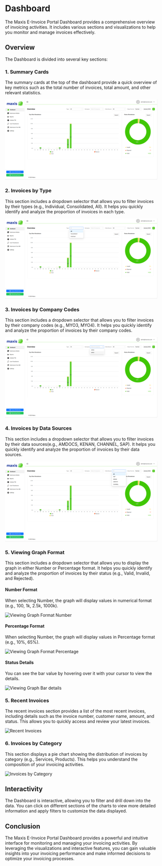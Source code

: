 # Dashboard

The Maxis E-Invoice Portal Dashboard provides a comprehensive overview of invoicing activities. It includes various sections and visualizations to help you monitor and manage invoices effectively.

## Overview

The Dashboard is divided into several key sections:

### 1. Summary Cards

The summary cards at the top of the dashboard provide a quick overview of key metrics such as the total number of invoices, total amount, and other relevant statistics.

![Summary Cards](_media/dashboard1.png)

### 2. Invoices by Type

This section includes a dropdown selector that allows you to filter invoices by their types (e.g., Individual, Consolidated, All). It helps you quickly identify and analyze the proportion of invoices in each type.

![Invoices by Type](_media/dashboard2.png)


### 3. Invoices by Company Codes

This section includes a dropdown selector that allows you to filter invoices by their company codes (e.g., MYO3, MYO4). It helps you quickly identify and analyze the proportion of invoices by their company codes.

![Invoices by Company Codes](_media/dashboard3.png)

### 4. Invoices by Data Sources

This section includes a dropdown selector that allows you to filter invoices by their data sources(e.g., AMDOCS, KENAN, CHANNEL, SAP). It helps you quickly identify and analyze the proportion of invoices by their data sources.

![Invoices by Data Sources](_media/dashboard4.png)


### 5. Viewing Graph Format

This section includes a dropdown selector that allows you to display the graph in either Number or Percentage format. It helps you quickly identify and analyze the proportion of invoices by their status (e.g., Valid, Invalid, and Rejected).

#### Number Format
When selecting Number, the graph will display values in numerical format (e.g., 100, 1k, 2.5k, 1000k).

![Viewing Graph Format Number](../_media/dashboard9.png)

#### Percentage Format
When selecting Number, the graph will display values in Percentage format (e.g., 10%, 65%).

![Viewing Graph Format Percentage](../_media/dashboard11.png)

#### Status Details
You can see the bar value by hovering over it with your cursor to view the details.

![Viewing Graph Bar details](../_media/dashboard10.png)


### 5. Recent Invoices

The recent invoices section provides a list of the most recent invoices, including details such as the invoice number, customer name, amount, and status. This allows you to quickly access and review your latest invoices.

![Recent Invoices](../_media/recent_invoices.png)

### 6. Invoices by Category

This section displays a pie chart showing the distribution of invoices by category (e.g., Services, Products). This helps you understand the composition of your invoicing activities.

![Invoices by Category](../_media/invoices_by_category.png)

## Interactivity

The Dashboard is interactive, allowing you to filter and drill down into the data. You can click on different sections of the charts to view more detailed information and apply filters to customize the data displayed.

## Conclusion

The Maxis E-Invoice Portal Dashboard provides a powerful and intuitive interface for monitoring and managing your invoicing activities. By leveraging the visualizations and interactive features, you can gain valuable insights into your invoicing performance and make informed decisions to optimize your invoicing processes.